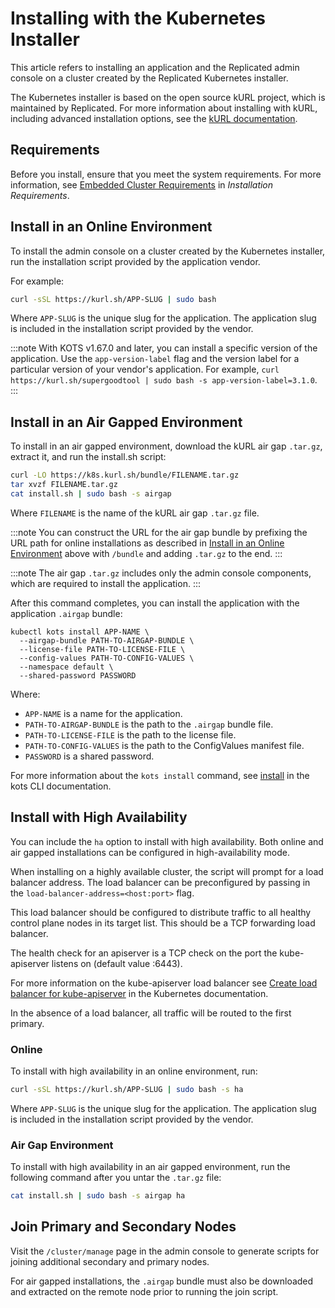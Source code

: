 # Installing with the Kubernetes Installer

This article refers to installing an application and the Replicated admin console on a cluster created by the Replicated Kubernetes installer.

The Kubernetes installer is based on the open source kURL project, which is maintained by Replicated. For more information about installing with kURL, including advanced installation options, see the [kURL documentation](https://kurl.sh/docs/introduction/).

## Requirements

Before you install, ensure that you meet the system requirements. For more information, see [Embedded Cluster Requirements](installing-general-requirements#embedded-cluster-requirements) in _Installation Requirements_.

## Install in an Online Environment

To install the admin console on a cluster created by the Kubernetes installer, run the installation script provided by the application vendor.

For example:

```bash
curl -sSL https://kurl.sh/APP-SLUG | sudo bash
```
Where `APP-SLUG` is the unique slug for the application. The application slug is included in the installation script provided by the vendor.

:::note
With KOTS v1.67.0 and later, you can install a specific version of the application. Use the `app-version-label` flag and the version label for a particular version of your vendor's application. For example, `curl https://kurl.sh/supergoodtool | sudo bash -s app-version-label=3.1.0`.
:::

## Install in an Air Gapped Environment

To install in an air gapped environment, download the kURL air gap `.tar.gz`, extract it, and run the install.sh script:

```bash
curl -LO https://k8s.kurl.sh/bundle/FILENAME.tar.gz
tar xvzf FILENAME.tar.gz
cat install.sh | sudo bash -s airgap
```
Where `FILENAME` is the name of the kURL air gap `.tar.gz` file.

:::note
You can construct the URL for the air gap bundle by prefixing the URL path for online installations as described in [Install in an Online Environment](#install-in-an-online-environment) above with `/bundle` and adding `.tar.gz` to the end.
:::

:::note
The air gap `.tar.gz` includes only the admin console components, which are required to install the application.
:::

After this command completes, you can install the application with the application `.airgap` bundle:

```
kubectl kots install APP-NAME \
  --airgap-bundle PATH-TO-AIRGAP-BUNDLE \
  --license-file PATH-TO-LICENSE-FILE \
  --config-values PATH-TO-CONFIG-VALUES \
  --namespace default \
  --shared-password PASSWORD
```
Where:
* `APP-NAME` is a name for the application.
* `PATH-TO-AIRGAP-BUNDLE` is the path to the `.airgap` bundle file.
* `PATH-TO-LICENSE-FILE` is the path to the license file.
* `PATH-TO-CONFIG-VALUES` is the path to the ConfigValues manifest file.
* `PASSWORD` is a shared password.

For more information about the `kots install` command, see [install](../reference/kots-cli-install) in the kots CLI documentation.

## Install with High Availability

You can include the `ha` option to install with high availability. Both online and air gapped installations can be configured in high-availability mode.

When installing on a highly available cluster, the script will prompt for a load balancer address.
The load balancer can be preconfigured by passing in the `load-balancer-address=<host:port>` flag.

This load balancer should be configured to distribute traffic to all healthy control plane nodes in its target list.
This should be a TCP forwarding load balancer.

The health check for an apiserver is a TCP check on the port the kube-apiserver listens on (default value :6443).

For more information on the kube-apiserver load balancer see [Create load balancer for kube-apiserver](https://kubernetes.io/docs/setup/independent/high-availability/#create-load-balancer-for-kube-apiserver) in the Kubernetes documentation.

In the absence of a load balancer, all traffic will be routed to the first primary.

### Online

To install with high availability in an online environment, run:

```bash
curl -sSL https://kurl.sh/APP-SLUG | sudo bash -s ha
```
Where `APP-SLUG` is the unique slug for the application. The application slug is included in the installation script provided by the vendor.

### Air Gap Environment

To install with high availability in an air gapped environment, run the following command after you untar the `.tar.gz` file:
```bash
cat install.sh | sudo bash -s airgap ha
```

## Join Primary and Secondary Nodes

Visit the `/cluster/manage` page in the admin console to generate scripts for joining additional secondary and primary nodes.

For air gapped installations, the `.airgap` bundle must also be downloaded and extracted on the remote node prior to running the join script.
